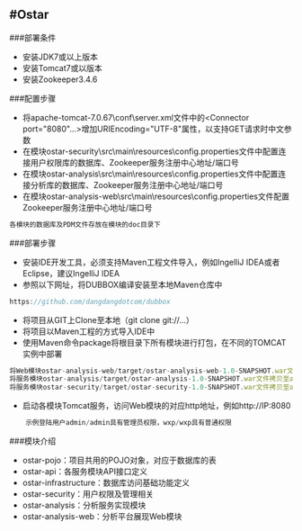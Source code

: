 #Ostar
----
###部署条件
* 安装JDK7或以上版本
* 安装Tomcat7或以版本
* 安装Zookeeper3.4.6

###配置步骤
* 将apache-tomcat-7.0.67\conf\server.xml文件中的<Connector port="8080"...>增加URIEncoding="UTF-8"属性，以支持GET请求时中文参数
* 在模块ostar-security\src\main\resources\config.properties文件中配置连接用户权限库的数据库、Zookeeper服务注册中心地址/端口号
* 在模块ostar-analysis\src\main\resources\config.properties文件中配置连接分析库的数据库、Zookeeper服务注册中心地址/端口号
* 在模块ostar-analysis-web\src\main\resources\config.properties文件配置Zookeeper服务注册中心地址/端口号
```js
各模块的数据库及PDM文件存放在模块的doc目录下
```

###部署步骤
* 安装IDE开发工具，必须支持Maven工程文件导入，例如IngelliJ IDEA或者Eclipse，建议IngelliJ IDEA
* 参照以下网址，将DUBBOX编译安装至本地Maven仓库中
```js
https://github.com/dangdangdotcom/dubbox 
```
* 将项目从GIT上Clone至本地（git clone git://...）
* 将项目以Maven工程的方式导入IDE中
* 使用Maven命令package将根目录下所有模块进行打包，在不同的TOMCAT实例中部署
```js
将Web模块ostar-analysis-web/target/ostar-analysis-web-1.0-SNAPSHOT.war文件拷贝至apache-tomcat-7.0.67/webapps目录下，并更名为ROOT.war
将服务模块ostar-analysis/target/ostar-analysis-1.0-SNAPSHOT.war文件拷贝至apache-tomcat-7.0.67/webapps目录下，并更名为ROOT.war
将服务模块ostar-security/target/ostar-security-1.0-SNAPSHOT.war文件拷贝至apache-tomcat-7.0.67/webapps目录下，并更名为ROOT.war
```
* 启动各模块Tomcat服务，访问Web模块的对应http地址，例如http://IP:8080
```js
    示例登陆用户admin/admin具有管理员权限，wxp/wxp具有普通权限
```
    
###模块介绍
* ostar-pojo：项目共用的POJO对象，对应于数据库的表
* ostar-api：各服务模块API接口定义
* ostar-infrastructure：数据库访问基础功能定义
* ostar-security：用户权限及管理相关
* ostar-analysis：分析服务实现模块
* ostar-analysis-web：分析平台展现Web模块